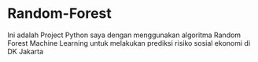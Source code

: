 # Random-Forest
Ini adalah Project Python saya dengan menggunakan algoritma Random Forest Machine Learning untuk melakukan prediksi risiko sosial ekonomi di DK Jakarta

